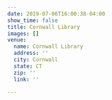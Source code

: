 ```yaml
---
date: 2019-07-06T16:00:38-04:00
show_time: false
title: Cornwall Library
images: []
venue:
  name: Cornwall Library
  address: ''
  city: Cornwall
  state: CT
  zip: ''
  link: ''

---
```

